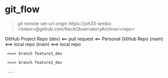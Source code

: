 # git_flow

>git remote set-url origin https://joh33-wmko:&lt;token&gt;@github.com/KeckObservatoryArchive/&lt;repo&gt;

GitHub Project Repo (dev) <== pull request <== Personal GitHub Repo (main) <==> local repo (main) <==> local repo <dev>

     <==> branch feature1_dev

     <==> branch feature2_dev

     ...
